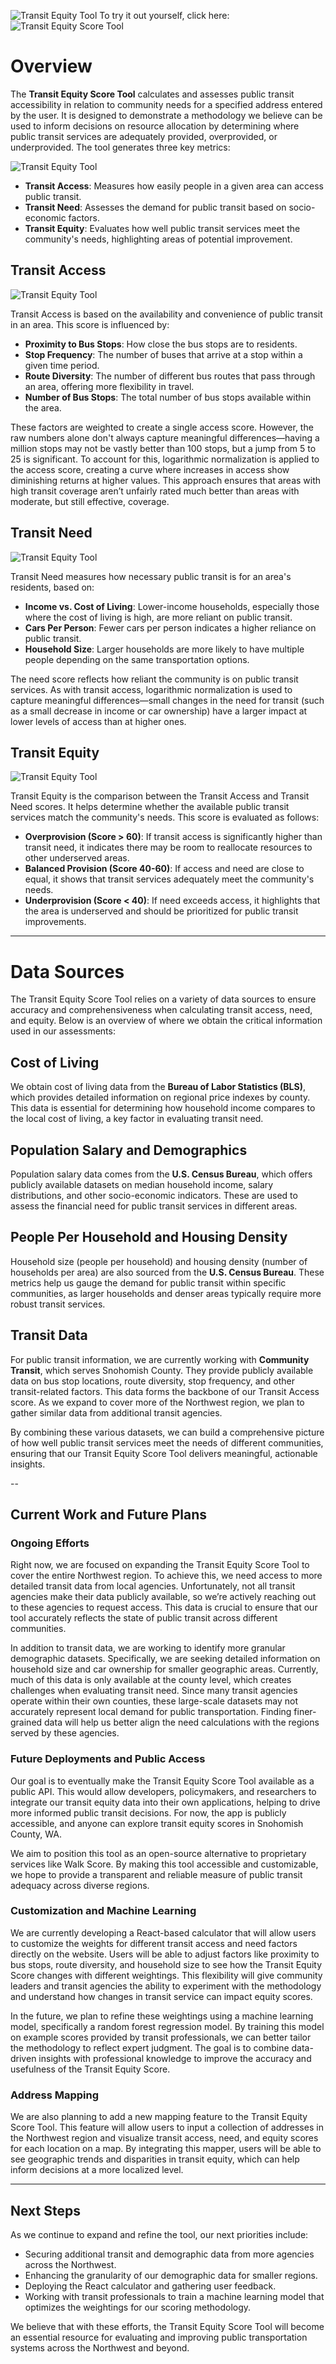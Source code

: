 ![Transit Equity Tool](docs/enter.png) 
To try it out yourself, click here:
![Transit Equity Score Tool](http://50.46.51.158:4000/)

# Overview

The **Transit Equity Score Tool** calculates and assesses public transit accessibility in relation to community needs for a specified address entered by the user. It is designed to demonstrate a methodology we believe can be used to inform decisions on resource allocation by determining where public transit services are adequately provided, overprovided, or underprovided. The tool generates three key metrics:

![Transit Equity Tool](docs/overview.png) 

- **Transit Access**: Measures how easily people in a given area can access public transit.
- **Transit Need**: Assesses the demand for public transit based on socio-economic factors.
- **Transit Equity**: Evaluates how well public transit services meet the community's needs, highlighting areas of potential improvement.

## Transit Access

![Transit Equity Tool](docs/access.png) 

Transit Access is based on the availability and convenience of public transit in an area. This score is influenced by:

- **Proximity to Bus Stops**: How close the bus stops are to residents.
- **Stop Frequency**: The number of buses that arrive at a stop within a given time period.
- **Route Diversity**: The number of different bus routes that pass through an area, offering more flexibility in travel.
- **Number of Bus Stops**: The total number of bus stops available within the area.

These factors are weighted to create a single access score. However, the raw numbers alone don't always capture meaningful differences—having a million stops may not be vastly better than 100 stops, but a jump from 5 to 25 is significant. To account for this, logarithmic normalization is applied to the access score, creating a curve where increases in access show diminishing returns at higher values. This approach ensures that areas with high transit coverage aren’t unfairly rated much better than areas with moderate, but still effective, coverage.

## Transit Need

![Transit Equity Tool](docs/need.png) 

Transit Need measures how necessary public transit is for an area's residents, based on:

- **Income vs. Cost of Living**: Lower-income households, especially those where the cost of living is high, are more reliant on public transit.
- **Cars Per Person**: Fewer cars per person indicates a higher reliance on public transit.
- **Household Size**: Larger households are more likely to have multiple people depending on the same transportation options.

The need score reflects how reliant the community is on public transit services. As with transit access, logarithmic normalization is used to capture meaningful differences—small changes in the need for transit (such as a small decrease in income or car ownership) have a larger impact at lower levels of access than at higher ones.

## Transit Equity

![Transit Equity Tool](docs/equity.png) 

Transit Equity is the comparison between the Transit Access and Transit Need scores. It helps determine whether the available public transit services match the community's needs. This score is evaluated as follows:

- **Overprovision (Score > 60)**: If transit access is significantly higher than transit need, it indicates there may be room to reallocate resources to other underserved areas.
- **Balanced Provision (Score 40-60)**: If access and need are close to equal, it shows that transit services adequately meet the community's needs.
- **Underprovision (Score < 40)**: If need exceeds access, it highlights that the area is underserved and should be prioritized for public transit improvements.

---


# Data Sources

The Transit Equity Score Tool relies on a variety of data sources to ensure accuracy and comprehensiveness when calculating transit access, need, and equity. Below is an overview of where we obtain the critical information used in our assessments:

## Cost of Living

We obtain cost of living data from the **Bureau of Labor Statistics (BLS)**, which provides detailed information on regional price indexes by county. This data is essential for determining how household income compares to the local cost of living, a key factor in evaluating transit need.

## Population Salary and Demographics

Population salary data comes from the **U.S. Census Bureau**, which offers publicly available datasets on median household income, salary distributions, and other socio-economic indicators. These are used to assess the financial need for public transit services in different areas.

## People Per Household and Housing Density

Household size (people per household) and housing density (number of households per area) are also sourced from the **U.S. Census Bureau**. These metrics help us gauge the demand for public transit within specific communities, as larger households and denser areas typically require more robust transit services.

## Transit Data

For public transit information, we are currently working with **Community Transit**, which serves Snohomish County. They provide publicly available data on bus stop locations, route diversity, stop frequency, and other transit-related factors. This data forms the backbone of our Transit Access score. As we expand to cover more of the Northwest region, we plan to gather similar data from additional transit agencies.

By combining these various datasets, we can build a comprehensive picture of how well public transit services meet the needs of different communities, ensuring that our Transit Equity Score Tool delivers meaningful, actionable insights.


--


## Current Work and Future Plans

### Ongoing Efforts

Right now, we are focused on expanding the Transit Equity Score Tool to cover the entire Northwest region. To achieve this, we need access to more detailed transit data from local agencies. Unfortunately, not all transit agencies make their data publicly available, so we’re actively reaching out to these agencies to request access. This data is crucial to ensure that our tool accurately reflects the state of public transit across different communities.

In addition to transit data, we are working to identify more granular demographic datasets. Specifically, we are seeking detailed information on household size and car ownership for smaller geographic areas. Currently, much of this data is only available at the county level, which creates challenges when evaluating transit need. Since many transit agencies operate within their own counties, these large-scale datasets may not accurately represent local demand for public transportation. Finding finer-grained data will help us better align the need calculations with the regions served by these agencies.

### Future Deployments and Public Access

Our goal is to eventually make the Transit Equity Score Tool available as a public API. This would allow developers, policymakers, and researchers to integrate our transit equity data into their own applications, helping to drive more informed public transit decisions. For now, the app is publicly accessible, and anyone can explore transit equity scores in Snohomish County, WA.

We aim to position this tool as an open-source alternative to proprietary services like Walk Score. By making this tool accessible and customizable, we hope to provide a transparent and reliable measure of public transit adequacy across diverse regions.

### Customization and Machine Learning

We are currently developing a React-based calculator that will allow users to customize the weights for different transit access and need factors directly on the website. Users will be able to adjust factors like proximity to bus stops, route diversity, and household size to see how the Transit Equity Score changes with different weightings. This flexibility will give community leaders and transit agencies the ability to experiment with the methodology and understand how changes in transit service can impact equity scores.

In the future, we plan to refine these weightings using a machine learning model, specifically a random forest regression model. By training this model on example scores provided by transit professionals, we can better tailor the methodology to reflect expert judgment. The goal is to combine data-driven insights with professional knowledge to improve the accuracy and usefulness of the Transit Equity Score.

### Address Mapping

We are also planning to add a new mapping feature to the Transit Equity Score Tool. This feature will allow users to input a collection of addresses in the Northwest region and visualize transit access, need, and equity scores for each location on a map. By integrating this mapper, users will be able to see geographic trends and disparities in transit equity, which can help inform decisions at a more localized level.

---

## Next Steps

As we continue to expand and refine the tool, our next priorities include:

- Securing additional transit and demographic data from more agencies across the Northwest.
- Enhancing the granularity of our demographic data for smaller regions.
- Deploying the React calculator and gathering user feedback.
- Working with transit professionals to train a machine learning model that optimizes the weightings for our scoring methodology.

We believe that with these efforts, the Transit Equity Score Tool will become an essential resource for evaluating and improving public transportation systems across the Northwest and beyond.

